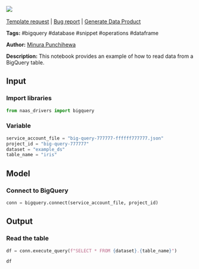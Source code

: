 <a href="https://app.naas.ai/user-redirect/naas/downloader?url=https://raw.githubusercontent.com/jupyter-naas/awesome-notebooks/master/BigQuery/BigQuery_Read_Table.ipynb" target="_parent"><img src="https://naasai-public.s3.eu-west-3.amazonaws.com/Open_in_Naas_Lab.svg"/></a><br><br><a href="https://github.com/jupyter-naas/awesome-notebooks/issues/new?assignees=&labels=&template=template-request.md&title=Tool+-+Action+of+the+notebook+">Template request</a> | <a href="https://github.com/jupyter-naas/awesome-notebooks/issues/new?assignees=&labels=bug&template=bug_report.md&title=BigQuery+-+Read+Table:+Error+short+description">Bug report</a> | <a href="https://app.naas.ai/user-redirect/naas/downloader?url=https://raw.githubusercontent.com/jupyter-naas/awesome-notebooks/master/Naas/Naas_Start_data_product.ipynb" target="_parent">Generate Data Product</a>

**Tags:** #bigquery #database #snippet #operations #dataframe

**Author:** [Minura Punchihewa](https://www.linkedin.com/in/minurapunchihewa/)

**Description:** This notebook provides an example of how to read data from a BigQuery table.

## Input

### Import libraries


```python
from naas_drivers import bigquery
```

### Variable


```python
service_account_file = "big-query-777777-ffffff777777.json"
project_id = "big-query-777777"
dataset = "example_ds"
table_name = "iris"
```

## Model

### Connect to BigQuery


```python
conn = bigquery.connect(service_account_file, project_id)
```

## Output

### Read the table


```python
df = conn.execute_query(f"SELECT * FROM {dataset}.{table_name}")
```


```python
df
```
